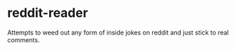 # reddit-reader
Attempts to weed out any form of inside jokes on reddit and just stick to real comments.

